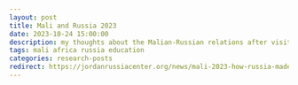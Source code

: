 ```yaml
---
layout: post
title: Mali and Russia 2023
date: 2023-10-24 15:00:00
description: my thoughts about the Malian-Russian relations after visiting Mali in 2023
tags: mali africa russia education 
categories: research-posts
redirect: https://jordanrussiacenter.org/news/mali-2023-how-russia-made-its-way-into-malian-life/
---
```

